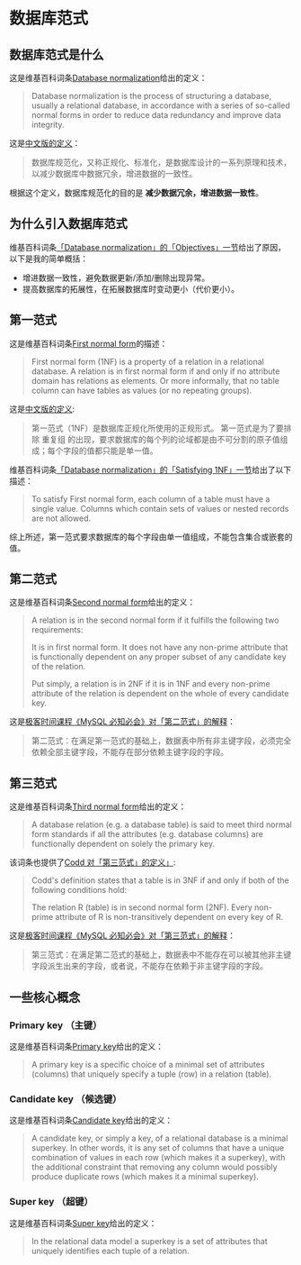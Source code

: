 # 数据库范式

## 数据库范式是什么

这是维基百科词条[Database normalization][1]给出的定义：

> Database normalization is the process of structuring a database, usually a relational database, 
> in accordance with a series of so-called normal forms in order to reduce data redundancy and improve data integrity.

这是[中文版的定义][2]：

> 数据库规范化，又称正规化、标准化，是数据库设计的一系列原理和技术，以减少数据库中数据冗余，增进数据的一致性。

根据这个定义，数据库规范化的目的是 **减少数据冗余，增进数据一致性**。

## 为什么引入数据库范式

维基百科词条[「Database normalization」的「Objectives」一节][3]给出了原因，以下是我的简单概括：

- 增进数据一致性，避免数据更新/添加/删除出现异常。
- 提高数据库的拓展性，在拓展数据库时变动更小（代价更小）。

## 第一范式

这是维基百科词条[First normal form][4]的描述：

> First normal form (1NF) is a property of a relation in a relational database.
> A relation is in first normal form if and only if no attribute domain has relations as elements.
> Or more informally, that no table column can have tables as values (or no repeating groups).

这是[中文版的定义][5]:

> 第一范式（1NF）是数据库正规化所使用的正规形式。
> 第一范式是为了要排除 重复组 的出现，要求数据库的每个列的论域都是由不可分割的原子值组成；每个字段的值都只能是单一值。

维基百科词条[「Database normalization」的「Satisfying 1NF」一节][6]给出了以下描述：

> To satisfy First normal form, each column of a table must have a single value.
> Columns which contain sets of values or nested records are not allowed.

综上所述，第一范式要求数据库的每个字段由单一值组成，不能包含集合或嵌套的值。

## 第二范式

这是维基百科词条[Second normal form][10]给出的定义：

> A relation is in the second normal form if it fulfills the following two requirements:
>
> It is in first normal form.
> It does not have any non-prime attribute that is functionally dependent on any proper subset of any candidate key of the relation.
>
> Put simply, a relation is in 2NF if it is in 1NF and every non-prime attribute of the relation is dependent on the whole of every candidate key.

这是[极客时间课程《MySQL 必知必会》对「第二范式」的解释][12]：

> 第二范式：在满足第一范式的基础上，数据表中所有非主键字段，必须完全依赖全部主键字段，不能存在部分依赖主键字段的字段。

## 第三范式

这是维基百科词条[Third normal form][11]给出的定义：

> A database relation (e.g. a database table) is said to meet third normal form standards
> if all the attributes (e.g. database columns) are functionally dependent on solely the primary key.

该词条也提供了[Codd 对「第三范式」的定义」][11]:

> Codd's definition states that a table is in 3NF if and only if both of the following conditions hold:
>
> The relation R (table) is in second normal form (2NF).
> Every non-prime attribute of R is non-transitively dependent on every key of R. 

这是[极客时间课程《MySQL 必知必会》对「第三范式」的解释][12]：

> 第三范式：在满足第二范式的基础上，数据表中不能存在可以被其他非主键字段派生出来的字段，或者说，不能存在依赖于非主键字段的字段。

## 一些核心概念

### Primary key （主键）

这是维基百科词条[Primary key][7]给出的定义：

> A primary key is a specific choice of a minimal set of attributes (columns) that uniquely specify a tuple (row) in a relation (table).

### Candidate key （候选键）

这是维基百科词条[Candidate key][8]给出的定义：

> A candidate key, or simply a key, of a relational database is a minimal superkey.
> In other words, it is any set of columns that have a unique combination of values in each row (which makes it a superkey),
> with the additional constraint that removing any column would possibly produce duplicate rows (which makes it a minimal superkey).

### Super key （超键）

这是维基百科词条[Super key][9]给出的定义：

> In the relational data model a superkey is a set of attributes that uniquely identifies each tuple of a relation.

  [1]: https://en.wikipedia.org/wiki/Database_normalization
  [2]: https://zh.wikipedia.org/wiki/%E6%95%B0%E6%8D%AE%E5%BA%93%E8%A7%84%E8%8C%83%E5%8C%96
  [3]: https://en.wikipedia.org/wiki/Database_normalization#Objectives
  [4]: https://en.wikipedia.org/wiki/First_normal_form
  [5]: https://zh.wikipedia.org/zh-cn/%E7%AC%AC%E4%B8%80%E6%AD%A3%E8%A6%8F%E5%8C%96
  [6]: https://en.wikipedia.org/wiki/Database_normalization#Satisfying_1NF
  [7]: https://en.wikipedia.org/wiki/Primary_key
  [8]: https://en.wikipedia.org/wiki/Candidate_key
  [9]: https://en.wikipedia.org/wiki/Superkey
  [10]: https://en.wikipedia.org/wiki/Second_normal_form
  [11]: https://en.wikipedia.org/wiki/Third_normal_form
  [12]: https://time.geekbang.org/column/article/367615
